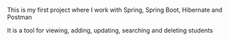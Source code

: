 This is my first project where I work with Spring, Spring Boot, Hibernate and Postman

It is a tool for viewing, adding, updating, searching and deleting students

